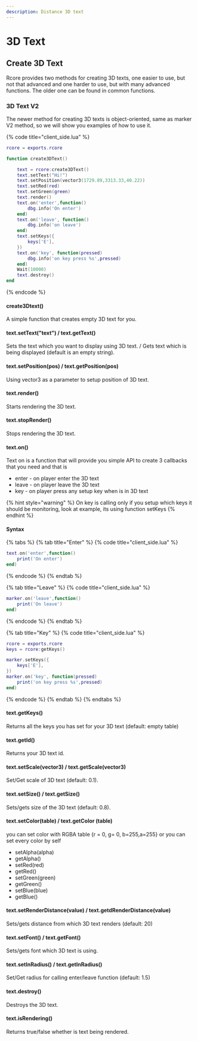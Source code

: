 ```yaml
---
description: Distance 3D text
---
```


# 3D Text

## Create 3D Text

Rcore provides two methods for creating 3D texts, one easier to use, but not that advanced and one harder to use, but with many advanced functions. The older one can be found in common functions.

### 3D Text V2

The newer method for creating 3D texts is object-oriented, same as marker V2 method, so we will show you examples of how to use it.

{% code title="client\_side.lua" %}
```lua
rcore = exports.rcore

function create3DText()

    text = rcore:create3DText()
    text.setText("Hi!")
    text.setPosition(vector3(1729.89,3313.33,40.22))
    text.setRed(red)
    text.setGreen(green)
    text.render()
    text.on('enter',function()
        dbg.info('On enter')
    end)
    text.on('leave', function()
        dbg.info('on leave')
    end)
    text.setKeys({
        keys['E'],
    })
    text.on('key', function(pressed)
        dbg.info('on key press %s',pressed)
    end)
    Wait(10000)
    text.destroy()
end
```
{% endcode %}

#### create3Dtext\(\)

A simple function that creates empty 3D text for you.

#### text.setText\("text"\) / text.getText\(\)

Sets the text which you want to display using 3D text. / Gets text which is being displayed \(default is an empty string\).

#### text.setPosition\(pos\) / text.getPosition\(pos\)

Using vector3 as a parameter to setup position of 3D text.

#### text.render\(\)

Starts rendering the 3D text.

#### text.stopRender\(\)

Stops rendering the 3D text.

#### text.on\(\)

Text on is a function that will provide you simple API to create 3 callbacks that you need and that is

* enter - on player enter the 3D text
* leave - on player leave the 3D text
* key - on player press any setup key when is in 3D text

{% hint style="warning" %}
On key is calling only if you setup which keys it should be monitoring, look at example, its using function setKeys
{% endhint %}

#### Syntax

{% tabs %}
{% tab title="Enter" %}
{% code title="client\_side.lua" %}
```lua
text.on('enter',function()
    print('On enter')
end)
```
{% endcode %}
{% endtab %}

{% tab title="Leave" %}
{% code title="client\_side.lua" %}
```lua
marker.on('leave',function()
    print('On leave')
end)
```
{% endcode %}
{% endtab %}

{% tab title="Key" %}
{% code title="client\_side.lua" %}
```lua
rcore = exports.rcore
keys = rcore:getKeys()

marker.setKeys({
    keys['E'],
})
marker.on('key', function(pressed)
    print('on key press %s',pressed)
end)
```
{% endcode %}
{% endtab %}
{% endtabs %}

#### text.getKeys\(\)

Returns all the keys you has set for your 3D text \(default: empty table\)

#### text.getId\(\)

Returns your 3D text id.

#### text.setScale\(vector3\) / text.getScale\(vector3\)

Set/Get scale of 3D text \(default: 0.1\).

#### text.setSize\(\) / text.getSize\(\)

Sets/gets size of the 3D text \(default: 0.8\).

#### text.setColor\(table\) / text.getColor \(table\)

you can set color with RGBA table {r = 0, g= 0, b=255,a=255} or you can set every color by self

* setAlpha\(alpha\)
* getAlpha\(\)
* setRed\(red\)
* getRed\(\)
* setGreen\(green\)
* getGreen\(\)
* setBlue\(blue\)
* getBlue\(\)

#### text.setRenderDistance\(value\) / text.getdRenderDistance\(value\)

Sets/gets distance from which 3D text renders \(default: 20\)

#### text.setFont\(\) / text.getFont\(\)

Sets/gets font which 3D text is using.

#### text.setInRadius\(\) / text.getInRadius\(\)

Set/Get radius for calling enter/leave function \(default: 1.5\)

#### text.destroy\(\)

Destroys the 3D text.

#### text.isRendering\(\)

Returns true/false whether is text being rendered.

